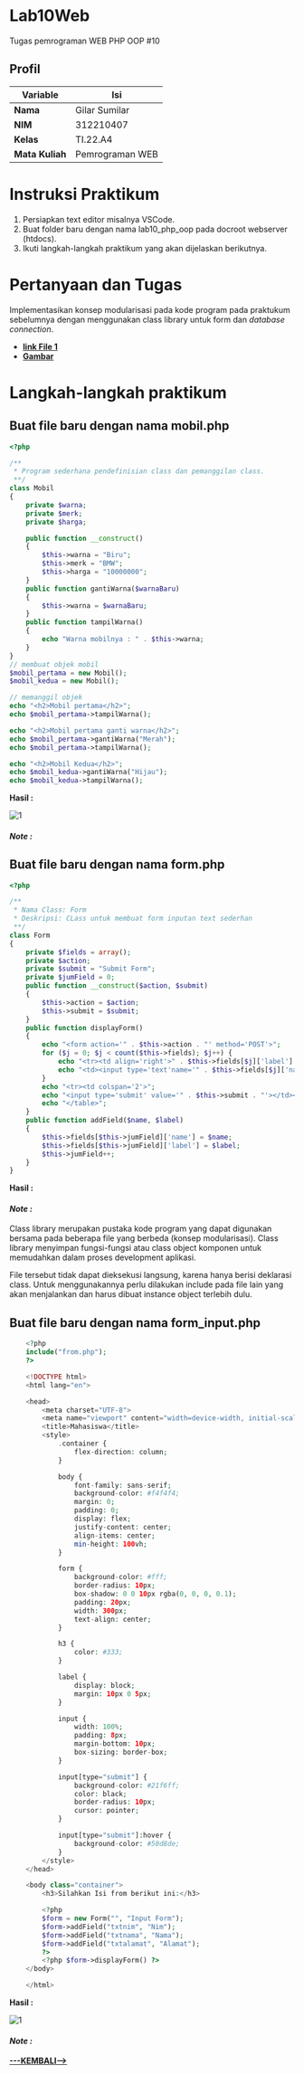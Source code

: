 # Lab10Web
Tugas pemrograman WEB PHP OOP #10
## Profil
| Variable | Isi |
| -------- | --- |
| **Nama** | Gilar Sumilar |
| **NIM** | 312210407 |
| **Kelas** | TI.22.A4 |
| **Mata Kuliah** | Pemrograman WEB |

# Instruksi Praktikum
1. Persiapkan text editor misalnya VSCode.
2. Buat folder baru dengan nama lab10_php_oop pada docroot webserver (htdocs).
3. Ikuti langkah-langkah praktikum yang akan dijelaskan berikutnya.

# Pertanyaan dan Tugas
Implementasikan konsep modularisasi pada kode program pada praktukum sebelumnya 
dengan menggunakan class library untuk form dan *database connection*.

- **[link File 1](https://github.com/GilarSumilar/Lab10Web/blob/main/database.php)**
- **[Gambar](https://github.com/GilarSumilar/Lab9Web)**

# Langkah-langkah praktikum
## Buat file baru dengan nama mobil.php

```php
<?php

/**
 * Program sederhana pendefinisian class dan pemanggilan class.
 **/
class Mobil
{
    private $warna;
    private $merk;
    private $harga;

    public function __construct()
    {
        $this->warna = "Biru";
        $this->merk = "BMW";
        $this->harga = "10000000";
    }
    public function gantiWarna($warnaBaru)
    {
        $this->warna = $warnaBaru;
    }
    public function tampilWarna()
    {
        echo "Warna mobilnya : " . $this->warna;
    }
}
// membuat objek mobil
$mobil_pertama = new Mobil();
$mobil_kedua = new Mobil();

// memanggil objek
echo "<h2>Mobil pertama</h2>";
echo $mobil_pertama->tampilWarna();

echo "<h2>Mobil pertama ganti warna</h2>";
echo $mobil_pertama->gantiWarna("Merah");
echo $mobil_pertama->tampilWarna();

echo "<h2>Mobil Kedua</h2>";
echo $mobil_kedua->gantiWarna("Hijau");
echo $mobil_kedua->tampilWarna();

```
**Hasil :**

![1](gambar/1.png)

#### *Note :*

## Buat file baru dengan nama form.php

```php
<?php

/**
 * Nama Class: Form
 * Deskripsi: CLass untuk membuat form inputan text sederhan
 **/
class Form
{
    private $fields = array();
    private $action;
    private $submit = "Submit Form";
    private $jumField = 0;
    public function __construct($action, $submit)
    {
        $this->action = $action;
        $this->submit = $submit;
    }
    public function displayForm()
    {
        echo "<form action='" . $this->action . "' method='POST'>";
        for ($j = 0; $j < count($this->fields); $j++) {
            echo "<tr><td align='right'>" . $this->fields[$j]['label'] . "</td>";
            echo "<td><input type='text'name='" . $this->fields[$j]['name'] . "'></td></tr>";
        }
        echo "<tr><td colspan='2'>";
        echo "<input type='submit' value='" . $this->submit . "'></td></tr>";
        echo "</table>";
    }
    public function addField($name, $label)
    {
        $this->fields[$this->jumField]['name'] = $name;
        $this->fields[$this->jumField]['label'] = $label;
        $this->jumField++;
    }
}

```
**Hasil :**

#### *Note :*
Class library merupakan pustaka kode program yang dapat digunakan bersama pada beberapa 
file yang berbeda (konsep modularisasi). Class library menyimpan fungsi-fungsi atau class 
object komponen untuk memudahkan dalam proses development aplikasi. 

File tersebut tidak dapat dieksekusi langsung, karena hanya berisi deklarasi class. Untuk 
menggunakannya perlu dilakukan include pada file lain yang akan menjalankan dan harus 
dibuat instance object terlebih dulu.

## Buat file baru dengan nama form_input.php

```php
    <?php
    include("from.php");
    ?>

    <!DOCTYPE html>
    <html lang="en">

    <head>
        <meta charset="UTF-8">
        <meta name="viewport" content="width=device-width, initial-scale=1.0">
        <title>Mahasiswa</title>
        <style>
            .container {
                flex-direction: column;
            }

            body {
                font-family: sans-serif;
                background-color: #f4f4f4;
                margin: 0;
                padding: 0;
                display: flex;
                justify-content: center;
                align-items: center;
                min-height: 100vh;
            }

            form {
                background-color: #fff;
                border-radius: 10px;
                box-shadow: 0 0 10px rgba(0, 0, 0, 0.1);
                padding: 20px;
                width: 300px;
                text-align: center;
            }

            h3 {
                color: #333;
            }

            label {
                display: block;
                margin: 10px 0 5px;
            }

            input {
                width: 100%;
                padding: 8px;
                margin-bottom: 10px;
                box-sizing: border-box;
            }

            input[type="submit"] {
                background-color: #21f6ff;
                color: black;
                border-radius: 10px;
                cursor: pointer;
            }

            input[type="submit"]:hover {
                background-color: #50d8de;
            }
        </style>
    </head>

    <body class="container">
        <h3>Silahkan Isi from berikut ini:</h3>

        <?php
        $form = new Form("", "Input Form");
        $form->addField("txtnim", "Nim");
        $form->addField("txtnama", "Nama");
        $form->addField("txtalamat", "Alamat");
        ?>
        <?php $form->displayForm() ?>
    </body>

    </html>
```
**Hasil :**

![1](gambar/2.png)

#### *Note :*

**[---KEMBALI-->](#Profil)**
